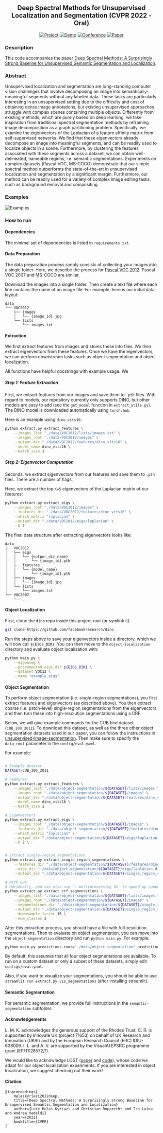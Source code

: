 <div align="center">
 
## Deep Spectral Methods for Unsupervised Localization and Segmentation (CVPR 2022 - Oral)

[![Project](http://img.shields.io/badge/Project%20Page-3d3d8f.svg)](https://lukemelas.github.io/deep-spectral-segmentation/)
[![Demo](http://img.shields.io/badge/Demo-9acbff.svg)](https://huggingface.co/spaces/lukemelas/deep-spectral-segmentation)
[![Conference](http://img.shields.io/badge/CVPR-2022-4b44ce.svg)](#)
[![Paper](http://img.shields.io/badge/Paper-arxiv.1001.2234-B31B1B.svg)](#)

</div>

### Description
This code accompanies the paper [Deep Spectral Methods: A Surprisingly Strong Baseline for Unsupervised Semantic Segmentation and Localization](https://lukemelas.github.io/deep-spectral-segmentation/). 

### Abstract

Unsupervised localization and segmentation are long-standing computer vision challenges that involve decomposing an image into semantically-meaningful segments without any labeled data. These tasks are particularly interesting in an unsupervised setting due to the difficulty and cost of obtaining dense image annotations, but existing unsupervised approaches struggle with complex scenes containing multiple objects. Differently from existing methods, which are purely based on deep learning, we take inspiration from traditional spectral segmentation methods by reframing image decomposition as a graph partitioning problem. Specifically, we examine the eigenvectors of the Laplacian of a feature affinity matrix from self-supervised networks. We find that these eigenvectors already decompose an image into meaningful segments, and can be readily used to localize objects in a scene. Furthermore, by clustering the features associated with these segments across a dataset, we can obtain well-delineated, nameable regions, i.e. semantic segmentations. Experiments on complex datasets (Pascal VOC, MS-COCO) demonstrate that our simple spectral method outperforms the state-of-the-art in unsupervised localization and segmentation by a significant margin. Furthermore, our method can be readily used for a variety of complex image editing tasks, such as background removal and compositing.

### Examples

![Examples](https://lukemelas.github.io/deep-spectral-segmentation/images/example.png)

### How to run   

#### Dependencies
The minimal set of dependencies is listed in `requirements.txt`.

#### Data Preparation

The data preparation process simply consists of collecting your images into a single folder. Here, we describe the process for [Pascal VOC 2012](http://host.robots.ox.ac.uk/pascal/VOC/voc2012//). Pascal VOC 2007 and MS-COCO are similar. 

Download the images into a single folder. Then create a text file where each line contains the name of an image file. For example, here is our initial data layout:
```
data
└── VOC2012
    ├── images
    │   └── {image_id}.jpg
    └── lists
        └── images.txt
```

#### Extraction

We first extract features from images and stores these into files. We then extract eigenvectors from these features. Once we have the eigenvectors, we can perform downstream tasks such as object segmentation and object localization. 

All functions have helpful docstrings with example usage. We 

##### Step 1: Feature Extraction

First, we extract features from our images and save them to `.pth` files. With regard to models, our repository currently only supports DINO, but other models are easy to add (see the `get_model` function in `extract_utils.py`). The DINO model is downloaded automatically using `torch.hub`. 

Here is an example using `dino_vits16`:

```bash
python extract.py extract_features \
    --images_list "./data/VOC2012/lists/images.txt" \
    --images_root "./data/VOC2012/images" \
    --output_dir "./data/VOC2012/features/dino_vits16" \
    --model_name dino_vits16 \
    --batch_size 1
```

##### Step 2: Eigenvector Computation

Seconds, we extract eigenvectors from our features and save them to `.pth` files. There are a number of flags, 

Here, we extract the top `K=5` eigenvectors of the Laplacian matrix of our features:

```bash
python extract.py extract_eigs \
    --images_root "./data/VOC2012/images" \
    --features_dir "./data/VOC2012/features/dino_vits16" \
    --which_matrix "laplacian" \
    --output_dir "./data/VOC2012/eigs/laplacian" \
    --K 5
```

The final data structure after extracting eigenvectors looks like:
```
data
├── VOC2012
│   ├── eigs
│   │   └── {outpur_dir_name}
│   │       └── {image_id}.pth
│   ├── features
│   │   └── {model_name}
│   │       └── {image_id}.pth
│   ├── images
│   │   └── {image_id}.jpg
│   └── lists
│       └── images.txt
└── VOC2007
    └── ...
```

#### Object Localization

First, clone the `dino` repo inside this project root (or symlink it).
```bash
git clone https://github.com/facebookresearch/dino
```

Run the steps above to save your eigenvectors inside a directory, which we will now call `${EIGS_DIR}`. You can then move to the `object-localization` directory and evaluate object localization with:
```bash
python main.py \
    --eigenseg \
    --precomputed_eigs_dir ${EIGS_DIR} \
    --dataset VOC12 \
    --name "example_eigs"
```

#### Object Segmentation

To perform object segmentation (i.e. single-region segmentations), you first extract features and eigenvectors (as described above). You then extract coarse (i.e. patch-level) single-region segmentations from the eigenvectors, and then turn these into high-resolution segmentations using a CRF.

Below, we will give example commands for the CUB bird dataset (`CUB_200_2011`). To download this dataset, as well as the three other object segmentation datasets used in our paper, you can follow the instructions in [unsupervised-image-segmentation](https://github.com/lukemelas/unsupervised-image-segmentation). Then make sure to specify the `data_root` parameter in the `config/eval.yaml`.

For example:
```bash

# Example dataset
DATASET=CUB_200_2011

# Features
python extract.py extract_features \
    --images_list "./data/object-segmentation/${DATASET}/lists/images.txt" \
    --images_root "./data/object-segmentation/${DATASET}/images" \
    --output_dir "./data/object-segmentation/${DATASET}/features/dino_vits16" \
    --model_name dino_vits16 \
    --batch_size 1

# Eigenvectors
python extract.py extract_eigs \
    --images_root "./data/object-segmentation/${DATASET}/images" \
    --features_dir "./data/object-segmentation/${DATASET}/features/dino_vits16/" \
    --which_matrix "laplacian" \
    --output_dir "./data/object-segmentation/${DATASET}/eigs/laplacian_dino_vits16" \
    --K 2 \


# Extract single-region segmentatiosn
python extract.py extract_single_region_segmentations \
    --features_dir "./data/object-segmentation/${DATASET}/features/dino_vits16" \
    --eigs_dir "./data/object-segmentation/${DATASET}/eigs/laplacian_dino_vits16" \
    --output_dir "./data/object-segmentation/${DATASET}/single_region_segmentation/patches/laplacian_dino_vits16"

# With CRF
# Optionally, you can also use `--multiprocessing 64` to speed up computation by running on 64 processes
python extract.py extract_crf_segmentations \
    --images_list "./data/object-segmentation/${DATASET}/lists/images.txt" \
    --images_root "./data/object-segmentation/${DATASET}/images" \
    --segmentations_dir "./data/object-segmentation/${DATASET}/single_region_segmentation/patches/laplacian_dino_vits16" \
    --output_dir "./data/object-segmentation/${DATASET}/single_region_segmentation/crf/laplacian_dino_vits16" \
    --downsample_factor 16 \
    --num_classes 2
```

After this extraction process, you should have a file with full-resolution segmentations. Then to evaluate on object segmentation, you can move into the `object-segmentation` directory and run `python main.py`. For example:

```bash
python main.py predictions.root="./data/object-segmentation" predictions.run="single_region_segmentation/crf/laplacian_dino_vits16"
```

By default, this assumes that all four object segmentations are available. To run on a custom dataset or only a subset of these datasets, simply edit `configs/eval.yaml`. 

Also, if you want to visualize your segmentations, you should be able to use `streamlit run extract.py vis_segmentations` (after installing streamlit). 

#### Semantic Segmentation

For semantic segmentation, we provide full instructions in the `semantic-segmentation` subfolder.

#### Acknowledgements

L. M. K. acknowledges the generous support of the Rhodes Trust. C. R. is supported by Innovate UK (project 71653) on behalf of UK Research and Innovation (UKRI) and by the European Research Council (ERC) IDIU-638009. I. L. and A. V. are supported by the VisualAI EPSRC programme grant (EP/T028572/1).

We would like to acknowledge LOST ([paper](https://arxiv.org/abs/2109.14279) and [code](https://github.com/valeoai/LOST)), whose code we adapt for our object localization experiments. If you are interested in object localization, we suggest checking out their work! 

#### Citation   
```
@inproceedings{
    melaskyriazi2022deep,
    title={Deep Spectral Methods: A Surprisingly Strong Baseline for Unsupervised Semantic Segmentation and Localization}
    author={Luke Melas-Kyriazi and Christian Rupprecht and Iro Laina and Andrea Vedaldi}
    year={2022}
    booktitle={CVPR}
}
```   
